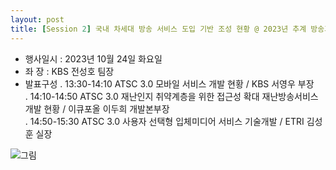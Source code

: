 ```yaml
---
layout: post
title: [Session 2] 국내 차세대 방송 서비스 도입 기반 조성 현황 @ 2023년 추계 방송과 미디어 기술 워크숍
---
```


- 행사일시 : 2023년 10월 24일 화요일
- 좌 장 : KBS 전성호 팀장
- 발표구성
   . 13:30-14:10  ATSC 3.0 모바일 서비스 개발 현황 / KBS 서영우 부장   
   . 14:10-14:50  ATSC 3.0 재난인지 취약계층을 위한 접근성 확대 재난방송서비스 개발 현황 / 이큐포올 이두희 개발본부장   
   . 14:50-15:30  ATSC 3.0 사용자 선택형 입체미디어 서비스 기술개발 / ETRI 김성훈 실장
   
![그림](/images/KIBME_2023_Fall_Workshop.jpg)
